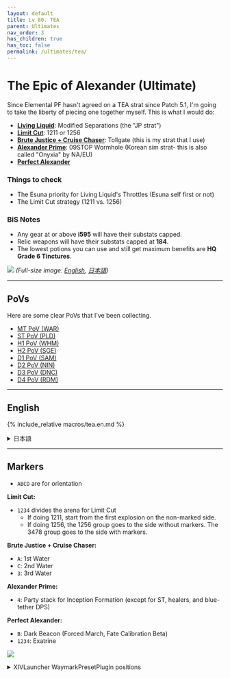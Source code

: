 ```yaml
---
layout: default
title: Lv 80. TEA
parent: Ultimates
nav_order: 3
has_children: true
has_toc: false
permalink: /ultimates/tea/
---
```


# The Epic of Alexander (Ultimate)

Since Elemental PF hasn't agreed on a TEA strat since Patch 5.1, I'm going to
take the liberty of piecing one together myself. This is what I would do:

- [**Living Liquid**](01_living_liquid): Modified Separations (the "JP strat")
- [**Limit Cut**](02a_limit_cut): 1211 or 1256
- [**Brute Justice + Cruise Chaser**](02b_bjcc): Tollgate (this is my strat
  that I use)
- [**Alexander Prime**](03_alex_prime): 09STOP Wormhole (Korean sim strat- this
  is also called "Onyxia" by NA/EU)
- [**Perfect Alexander**](04_perfect_alex)

### Things to check

- The Esuna priority for Living Liquid's Throttles (Esuna self first or not)
- The Limit Cut strategy (1211 vs. 1256)

### BiS Notes

- Any gear at or above **i595** will have their substats capped.
- Relic weapons will have their substats capped at **184**.
- The lowest potions you can use and still get maximum benefits are **HQ Grade
  6 Tinctures**.

![]({{site.baseurl}}/images/ultimates/tea/tea_cheatsheet.jpg)
*(Full-size image: [English]({{site.baseurl}}/images/ultimates/tea/tea_cheatsheet.jpg), [日本語]({{site.baseurl}}/images/ultimates/tea/tea_cheatsheet_jp.jpg))*

---

## PoVs

Here are some clear PoVs that I've been collecting.

- [MT PoV (WAR)](https://youtu.be/uJVHsrhHsJ8)
- [ST PoV (PLD)](https://youtu.be/leQ9t61W4OY)
- [H1 PoV (WHM)](https://youtu.be/IqcxKunPY5Q)
- [H2 PoV (SGE)](https://youtu.be/Q80yoHMcxhg)
- [D1 PoV (SAM)](https://youtu.be/RCkbxPT3prI)
- [D2 PoV (NIN)](https://youtu.be/yb9oLIlwiCM)
- [D3 PoV (DNC)](https://youtu.be/ToaYJdOdUcA)
- [D4 PoV (RDM)](https://youtu.be/coE2xYyd23A)

---

## English

{% include_relative macros/tea.en.md %}

<details markdown=block>
<summary>日本語</summary>

{% include_relative macros/tea.jp.md %}

</details>

---

## Markers

- `ABCD` are for orientation

**Limit Cut:**
- `1234` divides the arena for Limit Cut
	- If doing 1211, start from the first explosion on the non-marked side.
	- If doing 1256, the 1256 group goes to the side without markers. The 3478 group goes to the side with markers.
	
**Brute Justice + Cruise Chaser:**
- `A`: 1st Water
- `C`: 2nd Water
- `3`: 3rd Water

**Alexander Prime:**
- `4`: Party stack for Inception Formation (except for ST, healers, and blue-tether DPS)

**Perfect Alexander:**
- `B`: Dark Beacon (Forced March, Fate Calibration Beta)
- `1234`: Exatrine

![]({{site.baseurl}}/images/ultimates/tea/markers.jpg)
<details markdown=block>
<summary>XIVLauncher WaymarkPresetPlugin positions</summary>

```json
{
  "Name":"TEA",
  "MapID":694,
  "A":{"X":100.0,"Y":0.0,"Z":88.0,"ID":0,"Active":true},
  "B":{"X":114.0,"Y":0.0,"Z":100.0,"ID":1,"Active":true},
  "C":{"X":100.0,"Y":0.0,"Z":116.0,"ID":2,"Active":true},
  "D":{"X":84.0,"Y":0.0,"Z":100.0,"ID":3,"Active":true},
  "One":{"X":92.2,"Y":0.0,"Z":107.8,"ID":4,"Active":true},
  "Two":{"X":100.0,"Y":0.0,"Z":107.8,"ID":5,"Active":true},
  "Three":{"X":107.8,"Y":0.0,"Z":107.8,"ID":6,"Active":true},
  "Four":{"X":107.8,"Y":0.0,"Z":100.0,"ID":7,"Active":true}
}
```

</details>

<script data-goatcounter="https://tuufless.goatcounter.com/count"
        async src="//gc.zgo.at/count.js"></script>